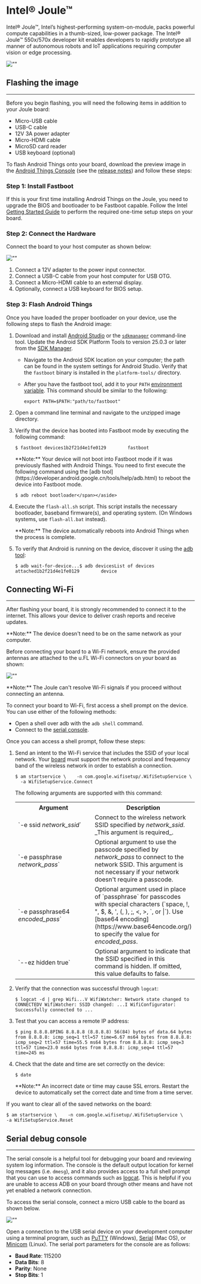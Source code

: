 # Intel® Joule™


Intel® Joule™, Intel’s highest-performing system-on-module, packs powerful compute capabilities in a thumb-sized, low-power package. The Intel® Joule™ 550x/570x developer kit enables developers to rapidly prototype all manner of autonomous robots and IoT applications requiring computer vision or edge processing.

![""](https://developer.android.google.cn/things/images/intel-joule-dev-kit.png)

## Flashing the image

* * *

Before you begin flashing, you will need the following items in addition to your Joule board:

*   Micro-USB cable
*   USB-C cable
*   12V 3A power adapter
*   Micro-HDMI cable
*   MicroSD card reader
*   USB keyboard (optional)

To flash Android Things onto your board, download the preview image in the [Android Things Console](https://partner.android.com/things/console) (see the [release notes](https://developer.android.google.cn/things/preview/releases.html#developer_preview_5)) and follow these steps:

### Step 1: Install Fastboot

If this is your first time installing Android Things on the Joule, you need to upgrade the BIOS and bootloader to be Fastboot capable. Follow the Intel [Getting Started Guide](https://software.intel.com/en-us/articles/installing-android-things-on-intel-joule-module) to perform the required one-time setup steps on your board.

### Step 2: Connect the Hardware

Connect the board to your host computer as shown below:

![""](https://developer.android.google.cn/things/images/joule-connections.png)

1.  Connect a 12V adapter to the power input connector.
2.  Connect a USB-C cable from your host computer for USB OTG.
3.  Connect a Micro-HDMI cable to an external display.
4.  Optionally, connect a USB keyboard for BIOS setup.

### Step 3: Flash Android Things

Once you have loaded the proper bootloader on your device, use the following steps to flash the Android image:

1.  Download and install [Android Studio](https://developer.android.google.cn/studio/index.html) or the [`sdkmanager`](https://developer.android.google.cn/studio/command-line/sdkmanager.html) command-line tool. Update the Android SDK Platform Tools to version 25.0.3 or later from the [SDK Manager](https://developer.android.google.cn/studio/intro/update.html#sdk-manager).

    *   Navigate to the Android SDK location on your computer; the path can be found in the system settings for Android Studio. Verify that the `fastboot` binary is installed in the `platform-tools/` directory.

    *   After you have the fastboot tool, add it to your `PATH` [environment variable](https://developer.android.google.cn/studio/command-line/variables.html#set). This command should be similar to the following:

        `export PATH=$PATH:"path/to/fastboot"`

2.  Open a command line terminal and navigate to the unzipped image directory.

3.  Verify that the device has booted into Fastboot mode by executing the following command:

        $ fastboot devices1b2f21d4e1fe0129        fastboot

    <aside class="note">**Note:** <span>Your device will not boot into Fastboot mode if it was previously flashed with Android Things. You need to first execute the following command using the [adb tool](https://developer.android.google.cn/tools/help/adb.html) to reboot the device into Fastboot mode.

        $ adb reboot bootloader</span></aside>

4.  Execute the `flash-all.sh` script. This script installs the necessary bootloader, baseband firmware(s), and operating system. (On Windows systems, use `flash-all.bat` instead).

    <aside class="note">**Note:** <span>The device automatically reboots into Android Things when the process is complete.</span></aside>

5.  To verify that Android is running on the device, discover it using the [adb tool](https://developer.android.google.cn/tools/help/adb.html):

        $ adb wait-for-device...$ adb devicesList of devices attached1b2f21d4e1fe0129        device

## Connecting Wi-Fi

* * *

After flashing your board, it is strongly recommended to connect it to the internet. This allows your device to deliver crash reports and receive updates.

<aside class="note">**Note:** <span>The device doesn't need to be on the same network as your computer.</span></aside>

Before connecting your board to a Wi-Fi network, ensure the provided antennas are attached to the u.FL Wi-Fi connectors on your board as shown:

![""](https://developer.android.google.cn/things/images/joule-antenna.png)

<aside class="note">**Note:** <span>The Joule can't resolve Wi-Fi signals if you proceed without connecting an antenna.</span></aside>

To connect your board to Wi-Fi, first access a shell prompt on the device. You can use either of the following methods:

*   Open a shell over adb with the `adb shell` command.
*   Connect to the [serial console](#serial_debug_console).

Once you can access a shell prompt, follow these steps:

1.  Send an intent to the Wi-Fi service that includes the SSID of your local network. Your [board](https://developer.android.google.cn/things/hardware/developer-kits.html) must support the network protocol and frequency band of the wireless network in order to establish a connection.

        $ am startservice \    -n com.google.wifisetup/.WifiSetupService \    -a WifiSetupService.Connect

    The following arguments are supported with this command:

    <table>

    <tbody>

    <tr>

    <th style="width: 240px;">Argument</th>

    <th>Description</th>

    </tr>

    <tr>

    <td>`-e ssid <var>network_ssid</var>`</td>

    <td>Connect to the wireless network SSID specified by <var>network_ssid</var>. _This argument is required_.</td>

    </tr>

    <tr>

    <td>`-e passphrase <var>network_pass</var>`</td>

    <td>Optional argument to use the passcode specified by <var>network_pass</var> to connect to the network SSID. This argument is not necessary if your network doesn't require a passcode.</td>

    </tr>

    <tr>

    <td>`-e passphrase64 <var>encoded_pass</var>`</td>

    <td>Optional argument used in place of `passphrase` for passcodes with special characters (`space, !, ", $, &, ', (, ), ;, <, >, `, or |`). Use [base64 encoding](https://www.base64encode.org/) to specify the value for <var>encoded_pass</var>.</td>

    </tr>

    <tr>

    <td>`--ez hidden true`</td>

    <td>Optional argument to indicate that the SSID specified in this command is hidden. If omitted, this value defaults to false.</td>

    </tr>

    </tbody>

    </table>

2.  Verify that the connection was successful through `logcat`:

        $ logcat -d | grep Wifi...V WifiWatcher: Network state changed to CONNECTEDV WifiWatcher: SSID changed: ...I WifiConfigurator: Successfully connected to ...

3.  Test that you can access a remote IP address:

        $ ping 8.8.8.8PING 8.8.8.8 (8.8.8.8) 56(84) bytes of data.64 bytes from 8.8.8.8: icmp_seq=1 ttl=57 time=6.67 ms64 bytes from 8.8.8.8: icmp_seq=2 ttl=57 time=55.5 ms64 bytes from 8.8.8.8: icmp_seq=3 ttl=57 time=23.0 ms64 bytes from 8.8.8.8: icmp_seq=4 ttl=57 time=245 ms

4.  Check that the date and time are set correctly on the device:

        $ date

    <aside class="note">**Note:** <span>An incorrect date or time may cause SSL errors. Restart the device to automatically set the correct date and time from a time server.</span></aside>

If you want to clear all of the saved networks on the board:

    $ am startservice \    -n com.google.wifisetup/.WifiSetupService \    -a WifiSetupService.Reset

## Serial debug console

* * *

The serial console is a helpful tool for debugging your board and reviewing system log information. The console is the default output location for kernel log messages (i.e. `dmesg`), and it also provides access to a full shell prompt that you can use to access commands such as [logcat](https://developer.android.google.cn/tools/help/logcat.html). This is helpful if you are unable to access ADB on your board through other means and have not yet enabled a network connection.

To access the serial console, connect a micro USB cable to the board as shown below.

![""](https://developer.android.google.cn/things/images/joule-console.png)

Open a connection to the USB serial device on your development computer using a terminal program, such as [PuTTY](http://www.putty.org/) (Windows), [Serial](https://www.decisivetactics.com/products/serial/) (Mac OS), or [Minicom](https://en.wikipedia.org/wiki/Minicom) (Linux). The serial port parameters for the console are as follows:

*   **Baud Rate**: 115200
*   **Data Bits**: 8
*   **Parity**: None
*   **Stop Bits**: 1

